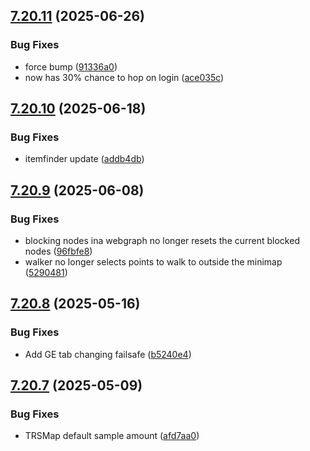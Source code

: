 ## [7.20.11](https://github.com/Torwent/SRL-T/compare/v7.20.10...v7.20.11) (2025-06-26)


### Bug Fixes

* force bump ([91336a0](https://github.com/Torwent/SRL-T/commit/91336a0325048a180206b4a07dc0f722ca2da45c))
* now has 30% chance to hop on login ([ace035c](https://github.com/Torwent/SRL-T/commit/ace035ccd8975243b5b37b6ac7083f08a540fe01))



## [7.20.10](https://github.com/Torwent/SRL-T/compare/v7.20.9...v7.20.10) (2025-06-18)


### Bug Fixes

* itemfinder update ([addb4db](https://github.com/Torwent/SRL-T/commit/addb4db3efd8d0c0f3ed86021db8c600461675e7))



## [7.20.9](https://github.com/Torwent/SRL-T/compare/v7.20.8...v7.20.9) (2025-06-08)


### Bug Fixes

* blocking nodes ina webgraph no longer resets the current blocked nodes ([96fbfe8](https://github.com/Torwent/SRL-T/commit/96fbfe82dd03cceedb8a706b6ec48e768ff5c6f0))
* walker no longer selects points to walk to outside the minimap ([5290481](https://github.com/Torwent/SRL-T/commit/52904818851be6ae492ae37e0449bc989fd2e0d7))



## [7.20.8](https://github.com/Torwent/SRL-T/compare/v7.20.7...v7.20.8) (2025-05-16)


### Bug Fixes

* Add GE tab changing failsafe ([b5240e4](https://github.com/Torwent/SRL-T/commit/b5240e45d1c0e48f1fe09264711f5aa836619143))



## [7.20.7](https://github.com/Torwent/SRL-T/compare/v7.20.6...v7.20.7) (2025-05-09)


### Bug Fixes

* TRSMap default sample amount ([afd7aa0](https://github.com/Torwent/SRL-T/commit/afd7aa0115da2e2c0062bb3ce2efe69441abec76))



